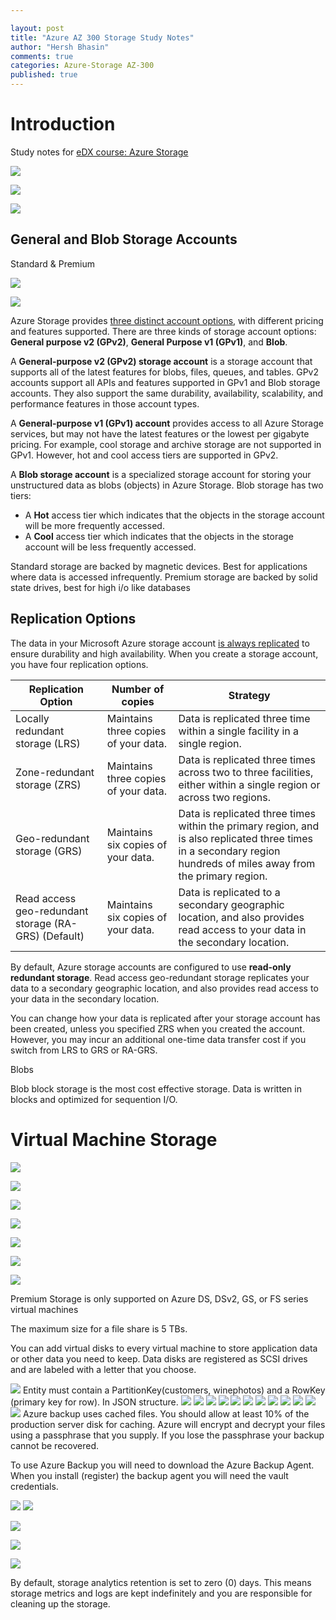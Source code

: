 ```yaml
---

layout: post
title: "Azure AZ 300 Storage Study Notes"
author: "Hersh Bhasin"
comments: true
categories: Azure-Storage AZ-300
published: true
---
```


# Introduction

Study notes for [eDX course: Azure Storage](https://courses.edx.org/courses/course-v1:Microsoft+AZURE205x+1T2019a/) 

![](..\assets\storage1..PNG)

![](..\assets\storage2.PNG)

![](..\assets\storage3.PNG)

## General and Blob Storage Accounts

Standard & Premium

![](..\assets\storage4.PNG)

![](..\assets\storage5.PNG)



Azure Storage provides [three distinct account options](https://docs.microsoft.com/en-us/azure/storage/common/storage-account-options), with different pricing and features supported. There are three kinds of storage account options: **General purpose v2 (GPv2)**, **General Purpose v1 (GPv1)**, and **Blob**.

A **General-purpose v2 (GPv2) storage account** is a storage account that supports all of the latest features for blobs, files, queues, and tables. GPv2 accounts support all APIs and features supported in GPv1 and Blob storage accounts. They also support the same durability, availability, scalability, and performance features in those account types.

A **General-purpose v1 (GPv1) account** provides access to all Azure Storage services, but may not have the latest features or the lowest per gigabyte pricing. For example, cool storage and archive storage are not supported in GPv1. However, hot and cool access tiers are supported in GPv2.

A **Blob storage account** is a specialized storage account for storing your unstructured data as blobs (objects) in Azure Storage. Blob storage has two tiers:

- A **Hot** access tier which indicates that the objects in the storage account will be more frequently accessed.
- A **Cool** access tier which indicates that the objects in the storage account will be less frequently accessed.

Standard storage are backed by magnetic devices. Best for applications where data is accessed infrequently. Premium storage are backed by solid state drives, best for high i/o like databases

## Replication Options

The data in your Microsoft Azure storage account [is always replicated](https://azure.microsoft.com/en-us/documentation/articles/storage-redundancy/) to ensure durability and high availability. When you create a storage account, you have four replication options.

| Replication Option                                   | Number of copies                     | Strategy                                                     |
| ---------------------------------------------------- | ------------------------------------ | ------------------------------------------------------------ |
| Locally redundant storage (LRS)                      | Maintains three copies of your data. | Data is replicated three time within a single facility in a single region. |
| Zone-redundant storage (ZRS)                         | Maintains three copies of your data. | Data is replicated three times across two to three facilities, either within a single region or across two regions. |
| Geo-redundant storage (GRS)                          | Maintains six copies of your data.   | Data is replicated three times within the primary region, and is also replicated three times in a secondary region hundreds of miles away from the primary region. |
| Read access geo-redundant storage (RA-GRS) (Default) | Maintains six copies of your data.   | Data is replicated to a secondary geographic location, and also provides read access to your data in the secondary location. |

 By default, Azure storage accounts are configured to use **read-only redundant storage**. Read access geo-redundant storage replicates your data to a secondary geographic location, and also provides read access to your data in the secondary location.

You can change how your data is replicated after your storage account has been created, unless you specified ZRS when you created the account. However, you may incur an additional one-time data transfer cost if you switch from LRS to GRS or RA-GRS.

Blobs

Blob block storage is the most cost effective storage. Data is written in blocks and optimized for sequention I/O.

# Virtual Machine Storage

![](..\assets\storage6.PNG)

![](..\assets\storage7.PNG)

![](..\assets\storage8.PNG)

![](..\assets\storage9.PNG)

![](..\assets\storage10.PNG)

![](..\assets\storage11.PNG)

![](..\assets\storage12.PNG)



Premium Storage is only supported on Azure DS, DSv2, GS, or FS series virtual machines

The maximum size for a file share is 5 TBs.

You can add virtual disks to every virtual machine to store application data or other data you need to keep. Data disks are registered as SCSI drives and are labeled with a letter that you choose.

![](..\assets\storage13.PNG)
Entity must contain a PartitionKey(customers, winephotos) and a RowKey (primary key for row). In JSON structure.
![](..\assets\storage14.PNG)
![](..\assets\storage15.PNG)
![](..\assets\storage16.PNG)
![](..\assets\storage17.PNG)
![](..\assets\storage18.PNG)
![](..\assets\storage19.PNG)
![](..\assets\storage20.PNG)
![](..\assets\storage21.PNG)
![](..\assets\storage22.PNG)
![](..\assets\storage23.PNG)
![](..\assets\storage24.PNG)
![](..\assets\storage26.PNG)
Azure backup uses cached files. You should allow at least 10% of the production server disk for caching. Azure will encrypt and decrypt your files using a passphrase that you supply. If you lose the passphrase your backup cannot be recovered.

To use Azure Backup you will need to download the Azure Backup Agent. When you install (register) the backup agent you will need the vault credentials.

![](..\assets\storage27.PNG)
![](..\assets\storage28.PNG)

![](..\assets\storage29.PNG)

![](..\assets\storage30.PNG)

![](..\assets\storage31.PNG)

By default, storage analytics retention is set to zero (0) days. This means storage metrics and logs are kept indefinitely and you are responsible for cleaning up the storage.
